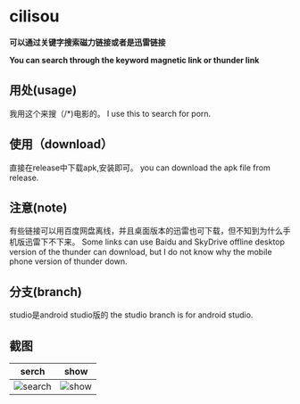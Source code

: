 # cilisou

**可以通过关键字搜索磁力链接或者是迅雷链接**

**You can search through the keyword magnetic link or thunder link**
## 用处(usage)
我用这个来搜（/*)电影的。
I use this to search for porn.

## 使用（download）
直接在release中下载apk,安装即可。
you can download the apk file from release.
## 注意(note)
有些链接可以用百度网盘离线，并且桌面版本的迅雷也可下载，但不知到为什么手机版迅雷下不下来。
Some links can use Baidu and SkyDrive offline desktop version of the thunder can download, but I do not know why the mobile phone version of thunder down.
## 分支(branch)
studio是android studio版的
the studio branch is for android studio.
## 截图




| serch         | show           | 
| ------------- |:-------------:| 
| ![search](http://gdown.baidu.com/img/0/1080_1920/daa5bfd5fd9b9529af854bbbf976a795.png )     | ![show](http://gdown.baidu.com/img/0/1080_1920/f6149091da613c262beb68ff8316a10f.png) | 

